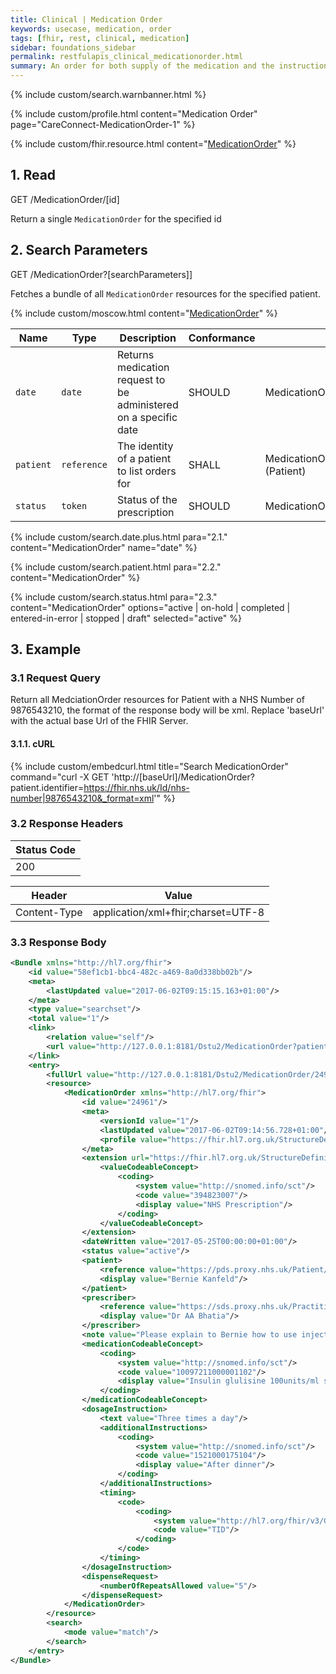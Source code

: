 ```yaml
---
title: Clinical | Medication Order
keywords: usecase, medication, order
tags: [fhir, rest, clinical, medication]
sidebar: foundations_sidebar
permalink: restfulapis_clinical_medicationorder.html
summary: An order for both supply of the medication and the instructions for administration of the medication to a patient. The resource is called "MedicationOrder" rather than "MedicationPrescription" to generalize the use across inpatient and outpatient settings as well as for care plans, etc.
---
```

{% include custom/search.warnbanner.html %}

{% include custom/profile.html content="Medication Order" page="CareConnect-MedicationOrder-1" %}

{% include custom/fhir.resource.html content="[MedicationOrder](https://www.hl7.org/fhir/DSTU2/medicationorder.html#search)" %}

## 1. Read ##

<div markdown="span" class="alert alert-success" role="alert">
GET /MedicationOrder/[id]</div>

Return a single `MedicationOrder` for the specified id

## 2. Search Parameters ##

<div markdown="span" class="alert alert-success" role="alert">
GET /MedicationOrder?[searchParameters]]</div>

Fetches a bundle of all `MedicationOrder` resources for the specified patient.

{% include custom/moscow.html content="[MedicationOrder](https://www.hl7.org/fhir/DSTU2/medicationorder.html#search)" %}

| Name    | Type   | Description    | Conformance        | Path |
|---------|--------|----------------|--------------------|------|
| `date` | `date` | Returns medication request to be administered on a specific date | SHOULD | MedicationOrder.dosageInstruction.timing.event |
| `patient` | `reference` | The identity of a patient to list orders for | SHALL | MedicationOrder.patient<br>(Patient) |
| `status` | `token` | Status of the prescription | SHOULD | MedicationOrder.status |

<!--
| `datewritten` | `date` | Return prescriptions written on this date |  | MedicationOrder.dateWritten |
| `identifier` | `token` | The source system of the prescriptions for  |  | MedicationOrder.identifier |
{% include custom/search.date.plus.html content="MedicationOrder" name="datewritten"  %}

{% include custom/search.identifier.html resource="MedicationOrder" content="identifier" subtext="System Filter" example="https://theccg.systemsupplier.co.uk/MedicationOrder|" text1="The CCG System Supplier" text2="not specified" %}
-->
{% include custom/search.date.plus.html para="2.1." content="MedicationOrder" name="date"  %}

{% include custom/search.patient.html para="2.2." content="MedicationOrder" %}

{% include custom/search.status.html para="2.3." content="MedicationOrder" options="active | on-hold | completed | entered-in-error | stopped | draft" selected="active"  %}

## 3. Example ##

### 3.1 Request Query ###

Return all MedciationOrder resources for Patient with a NHS Number of 9876543210, the format of the response body will be xml. Replace 'baseUrl' with the actual base Url of the FHIR Server.

#### 3.1.1. cURL ####

{% include custom/embedcurl.html title="Search MedicationOrder" command="curl -X GET  'http://[baseUrl]/MedicationOrder?patient.identifier=https://fhir.nhs.uk/Id/nhs-number|9876543210&_format=xml'" %}

### 3.2 Response Headers ###

| Status Code |
|----------------|
|200 |

| Header | Value |
|-----------------|---------|
| Content-Type  | application/xml+fhir;charset=UTF-8 |

### 3.3 Response Body ###

```xml
<Bundle xmlns="http://hl7.org/fhir">
    <id value="58ef1cb1-bbc4-482c-a469-8a0d338bb02b"/>
    <meta>
        <lastUpdated value="2017-06-02T09:15:15.163+01:00"/>
    </meta>
    <type value="searchset"/>
    <total value="1"/>
    <link>
        <relation value="self"/>
        <url value="http://127.0.0.1:8181/Dstu2/MedicationOrder?patient=https%3A%2F%2Fpds.proxy.nhs.uk%2FPatient%2F9876543210"/>
    </link>
    <entry>
        <fullUrl value="http://127.0.0.1:8181/Dstu2/MedicationOrder/24961"/>
        <resource>
            <MedicationOrder xmlns="http://hl7.org/fhir">
                <id value="24961"/>
                <meta>
                    <versionId value="1"/>
                    <lastUpdated value="2017-06-02T09:14:56.728+01:00"/>
                    <profile value="https://fhir.hl7.org.uk/StructureDefinition/CareConnect-MedicationOrder-1"/>
                </meta>
                <extension url="https://fhir.hl7.org.uk/StructureDefinition/Extension-CareConnect-MedicationSupplyType-1">
                    <valueCodeableConcept>
                        <coding>
                            <system value="http://snomed.info/sct"/>
                            <code value="394823007"/>
                            <display value="NHS Prescription"/>
                        </coding>
                    </valueCodeableConcept>
                </extension>
                <dateWritten value="2017-05-25T00:00:00+01:00"/>
                <status value="active"/>
                <patient>
                    <reference value="https://pds.proxy.nhs.uk/Patient/9876543210"/>
                    <display value="Bernie Kanfeld"/>
                </patient>
                <prescriber>
                    <reference value="https://sds.proxy.nhs.uk/Practitioner/G8133438"/>
                    <display value="Dr AA Bhatia"/>
                </prescriber>
                <note value="Please explain to Bernie how to use injector."/>
                <medicationCodeableConcept>
                    <coding>
                        <system value="http://snomed.info/sct"/>
                        <code value="10097211000001102"/>
                        <display value="Insulin glulisine 100units/ml solution for injection 3ml pre-filled disposable devices"/>
                    </coding>
                </medicationCodeableConcept>
                <dosageInstruction>
                    <text value="Three times a day"/>
                    <additionalInstructions>
                        <coding>
                            <system value="http://snomed.info/sct"/>
                            <code value="1521000175104"/>
                            <display value="After dinner"/>
                        </coding>
                    </additionalInstructions>
                    <timing>
                        <code>
                            <coding>
                                <system value="http://hl7.org/fhir/v3/GTSAbbreviation"/>
                                <code value="TID"/>
                            </coding>
                        </code>
                    </timing>
                </dosageInstruction>
                <dispenseRequest>
                    <numberOfRepeatsAllowed value="5"/>
                </dispenseRequest>
            </MedicationOrder>
        </resource>
        <search>
            <mode value="match"/>
        </search>
    </entry>
</Bundle>
```
